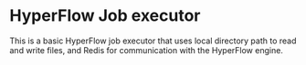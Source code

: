 # HyperFlow Job executor

This is a basic HyperFlow job executor that uses local directory path to read and write files, and Redis for communication with the HyperFlow engine.
